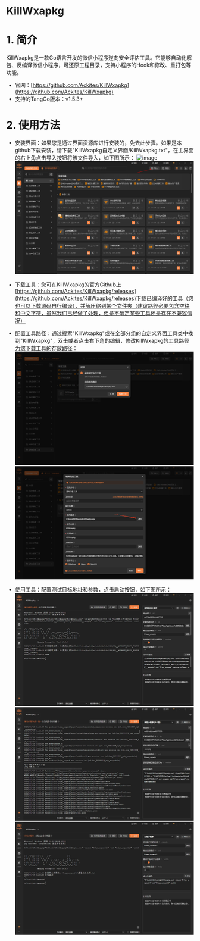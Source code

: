 # KillWxapkg

# 1. 简介
KillWxapkg是一款Go语言开发的微信小程序逆向安全评估工具。它能够自动化解包、反编译微信小程序，可还原工程目录，支持小程序的Hook和修改、重打包等功能。

- 官网：[https://github.com/Ackites/KillWxapkg](https://github.com/Ackites/KillWxapkg)
- 支持的TangGo版本：v1.5.3+

# 2. 使用方法
- 安装界面：如果您是通过界面资源库进行安装的，免去此步骤。如果是本github下载安装，请下载"KillWxapkg自定义界面/KillWxapkg.txt"，在主界面的右上角点击导入按钮将该文件导入，如下图所示：
  ![image](https://github.com/user-attachments/assets/35d865fd-de34-4236-9a30-702c517701d2)
  ![import.png](images/import.png)

- 下载工具：您可在KillWxapkg的官方Github上[https://github.com/Ackites/KillWxapkg/releases](https://github.com/Ackites/KillWxapkg/releases)下载已编译好的工具（您也可以下载源码自行编译），并解压缩到某个文件夹（建议路径必要包含空格和中文字符，虽然我们已经做了处理，但是不确定某些工具还是存在不兼容情况）

- 配置工具路径：通过搜索"KillWxapkg"或在全部分组的自定义界面工具类中找到"KillWxapkg"，双击或者点击右下角的编辑，修改KillWxapkg的工具路径为您下载工具的存放路径：
  ![x1.png](images/x.png)
  ![x2.png](images/x2.png)
- 使用工具：配置测试目标地址和参数，点击启动按钮，如下图所示：
  ![1.jpg](images/1.jpg)
  ![2.jpg](images/2.jpg)
  ![3.jpg](images/3.jpg)
